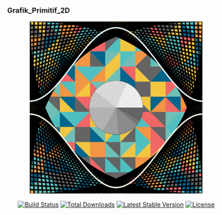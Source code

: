 ### Grafik_Primitif_2D

<p align="center"><a href="https://laravel.com" target="_blank"><img src="images.png" width="400"></a></p>

<p align="center">
<a href="https://t.me/rivaldomrtd"><img src="https://upload.wikimedia.org/wikipedia/commons/thumb/8/82/Telegram_logo.svg/512px-Telegram_logo.svg.png" style="widht=4px"alt="Build Status"></a>
<a href="https://instagram.com/rivaldo.martadinata"><img src="https://img.shields.io/packagist/dt/laravel/framework" alt="Total Downloads"></a>
<a href="https://packagist.org/packages/laravel/framework"><img src="https://img.shields.io/packagist/v/laravel/framework" alt="Latest Stable Version"></a>
<a href="https://packagist.org/packages/laravel/framework"><img src="https://img.shields.io/packagist/l/laravel/framework" alt="License"></a>
</p>




